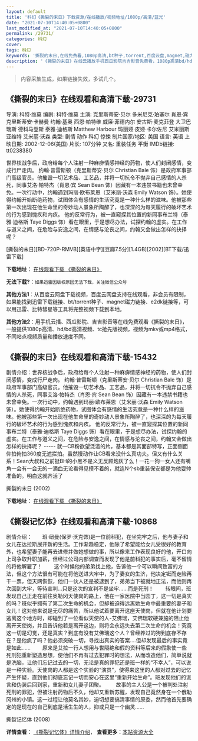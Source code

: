```yaml
---
layout: default
title: '科幻《撕裂的末日》下载资源/在线播放/视频地址/1080p/高清/蓝光'
date: "2021-07-10T14:40:05+0800"
last_modified_at: "2021-07-10T14:40:05+0800"
permalink: /29731/
categories: 科幻
cover:
tags: 科幻
keywords: '撕裂的末日,在线免费看,1080p高清,bt种子,torrent,百度云盘,magnet,磁力链,迅雷下载资源'
description: '《撕裂的末日》在线云播放手机西瓜影院吉吉影音免费看，1080p高清bd/hd未删减完整版和tc抢先枪版，mkv/mp4格式，附带bt/torrent种子、magnet/磁力链、百度云盘、网盘资源迅雷下载链接'
---
```


>内容采集生成，如果链接失效，多试几个。


## 《撕裂的末日》在线观看和高清下载-29731

导演: 科特·维莫 编剧: 科特·维莫 主演: 克里斯蒂安·贝尔 多米尼克·珀塞尔 肖恩·宾 克里斯蒂安·卡赫曼 约翰·基奥 西恩·帕特维 威廉·菲德内尔 安古斯·麦克菲登 大卫巴瑞斯 德科马登斯 泰雅·迪格斯 Matthew Harbour 玛丽娅·皮娅·卡尔佐尼 艾米丽斯亚维特 艾米丽·沃森 类型: 剧情 动作 科幻 惊悚 制片国家/地区: 美国 语言: 英语 上映日期: 2002-12-06(美国) 片长: 107分钟 又名: 重装任务 平衡 IMDb链接: tt0238380

世界核战争后，政府给每个人注射一种麻痹情感神经的药物，使人们封闭感情，变成行尸走肉。 约翰·普雷斯顿（克里斯蒂安·贝尔 Christian Bale 饰）是政府军事部门高级官员。他摧毁一切艺术品、工艺品，并将一切抗令不抛弃自己感情的人杀死，同事艾洛·帕特杰（肖恩·宾 Sean Bean 饰）因藏有一本违禁书籍也未曾幸免。一次行动中，约翰遇到玛丽·欧布莱恩（艾米丽·沃森 Emily Watson 饰）。她使得约翰开始断绝药物，试图体会有感情的生活究竟是一种什么样的滋味。他被那些第一次出现在他生命里的奇妙动人景象所陶醉了，也深深的为每天履行的破坏艺术的行为感到愧疚和内疚。 他的反常行为，被一直窥探其位置的新同事布兰特（泰雅·迪格斯 Taye Diggs 饰）看在眼里，于是想尽办法，试探约翰的虚实。在工作与道义之间，在危险与安逸之间，在情感与沦丧之间，约翰又会做出怎样的抉择呢？


[撕裂的末日][BD-720P-RMVB][英语中字][豆瓣7.5分][1.4GB][2002][BT下载/迅雷下载]

**下载地址**： [在线观看下载 《撕裂的末日》](https://www.btdx8.com/torrent/equilibrium_2002.html) 


**无法下载?**：`如果迅雷因版权原因无法下载，关注微信公众号 `

**其他方法1**：从百度云网盘下载视频，百度云网盘支持在线观看，非会员有限制，如果能找到迅雷下载链接、bt/torrent种子、magnet磁力链接、e2dk链接等，可以用迅雷、比特彗星等工具将完整视频下载到本地。

**其他方法2**：用手机云播、西瓜影院、吉吉影音等在线免费观看《撕裂的末日》，一般提供1080p高清、hd/bd高清视频、tc抢先版视频，视频为mkv或mp4格式，不同站点视频质量和播放速度不同。


## 《撕裂的末日》在线观看和高清下载-15432

剧情介绍：世界核战争后，政府给每个人注射一种麻痹情感神经的药物，使人们封闭感情，变成行尸走肉。 约翰·普雷斯顿（克里斯蒂安·贝尔 Christian Bale 饰）是政府军事部门高级官员。他摧毁一切艺术品、工艺品，并将一切抗令不抛弃自己感情的人杀死，同事艾洛·帕特杰（肖恩·宾 Sean Bean 饰）因藏有一本违禁书籍也未曾幸免。一次行动中，约翰遇到玛丽·欧布莱恩（艾米丽·沃森 Emily Watson 饰）。她使得约翰开始断绝药物，试图体会有感情的生活究竟是一种什么样的滋味。他被那些第一次出现在他生命里的奇妙动人景象所陶醉了，也深深的为每天履行的破坏艺术的行为感到愧疚和内疚。 他的反常行为，被一直窥探其位置的新同事布兰特（泰雅·迪格斯 Taye Diggs 饰）看在眼里，于是想尽办法，试探约翰的虚实。在工作与道义之间，在危险与安逸之间，在情感与沦丧之间，约翰又会做出怎样的抉择呢？ ----- 就一CB粉欲望泛滥的片，基本都是其面部特写，正面侧面仰拍俯拍360度无遮拦拍。虽然慢动作让CB看来没什么真功夫。但又有什么关系！Sean大叔和之前挺BH的小黑不是义无反顾炮灰了么！一花一狗一女人还有嘴角一会有一会无的一滴血无论看得见摸不着的，就连N个sb重装保安都是为他耍帅准备的。明白这就齐活了


撕裂的末日 (2002)

**下载地址**： [在线观看下载 《撕裂的末日》](https://www.btbtdy.me/btdy/dy4613.html) 


## 《撕裂记忆体》在线观看和高清下载-10868

剧情介绍：　　班·纽曼(保罗·沃克饰)是一位前科犯，在坐完牢之后，他与妻子和女儿在达拉斯展开新的生活。工作渐趋稳定，他除了希望能给女儿受很好的教育外，也希望妻子能再去进修并做她想做的事，所以像来工作表现良好的他，开口向上司争取升职加薪，但经过公司内部调查而发现了他是前科犯的事实后，毫不留情的将他解雇了！ 　　这个时候他的弟弟找上他，告诉他一个可以瞬间致富的方法，但这个方法很有可能在将他送进大牢中，为了妻女的生济，他决定铤而走险再干一票，但天网恢恢，他们一伙人还是被逮到了，弟弟当下被就地正法，而他则再次回到大牢，等待宣判…只是这次的宣判不是坐牢……而是死刑！ 　　转眼间，班发现自己正走在前往奥勒冈天使岗的路上，他在一家医院中当园丁，这一切是真实的吗？班似乎拥有了第二次生命的机会，但却被迫得远离她生命中最重要的妻子和女儿！这对他来说是无尽的痛苦，所以他试着要离开这座天使岗，但就在他计划要逃离这个地方时，却碰到了一位看似天使的人-艾佛瑞，艾佛瑞软硬兼施的阻止他离开天使岗，并且告诉他若是离开这边，则将会永远失去第二次生命的机会！究竟这一切是幻觉，还是真实？到底有没有艾佛瑞这个人？曾经养过的狗到底存不存在？是他疯了吗？他必须突破一切，寻找出真实的答案….但却发现最后的事实竟是如此…… 　　原来是艾拉一行人想用与世隔绝和假的资料等后来的假象使一些死刑犯重新塑造思想，使他们不再有过去犯罪时的想法，从而改造他们，简单说就是洗脑，让他们忘记过去的一切，无论是真的罪犯还是班一样的“不幸人”，可以说是一种实验。天使岗的人都是这个实验的“演员”，使得来这里的人都对过去的记忆产生怀疑，直到他们彻底忘记一切而安心在这里“重新开始生命”。班发现他们的谎言和伪装后回到家，重新和女儿妻子团聚。 　　故事的主人公是一个被判处注射死刑的罪犯，但被注射药物后不久，他却又重新苏醒，发现自己竟然身在一个俄勒冈州的小镇。这一过程让他莫名其妙，迫切想要搞清事情的原委，然而他首先要确定的是现在的自己到底是活生生的人，抑或只是一个幽灵……


撕裂记忆体 (2008)

**详情查看**： [《撕裂记忆体》详情介绍](/movie/10868/)， **查看更多**：[本站资源大全](/movie/t/all/)

